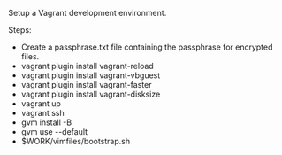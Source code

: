 Setup a Vagrant development environment.

Steps:

* Create a passphrase.txt file containing the passphrase for encrypted files.
* vagrant plugin install vagrant-reload
* vagrant plugin install vagrant-vbguest
* vagrant plugin install vagrant-faster
* vagrant plugin install vagrant-disksize
* vagrant up
* vagrant ssh
* gvm install <go version> -B
* gvm use <go version> --default
* $WORK/vimfiles/bootstrap.sh
